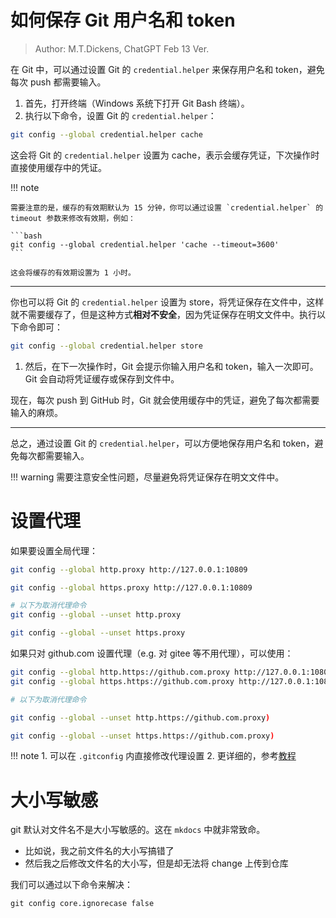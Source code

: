 # 如何保存 Git 用户名和 token

> Author: M.T.Dickens, ChatGPT Feb 13 Ver.

在 Git 中，可以通过设置 Git 的 `credential.helper` 来保存用户名和 token，避免每次 push 都需要输入。

1. 首先，打开终端（Windows 系统下打开 Git Bash 终端）。
2. 执行以下命令，设置 Git 的 `credential.helper`：

```bash
git config --global credential.helper cache
```

这会将 Git 的 `credential.helper` 设置为 cache，表示会缓存凭证，下次操作时直接使用缓存中的凭证。

!!! note

    需要注意的是，缓存的有效期默认为 15 分钟，你可以通过设置 `credential.helper` 的 timeout 参数来修改有效期，例如：

    ```bash
    git config --global credential.helper 'cache --timeout=3600'
    ```

    这会将缓存的有效期设置为 1 小时。

---

你也可以将 Git 的 `credential.helper` 设置为 store，将凭证保存在文件中，这样就不需要缓存了，但是这种方式**相对不安全**，因为凭证保存在明文文件中。执行以下命令即可：

```bash
git config --global credential.helper store
```

1. 然后，在下一次操作时，Git 会提示你输入用户名和 token，输入一次即可。Git 会自动将凭证缓存或保存到文件中。

现在，每次 push 到 GitHub 时，Git 就会使用缓存中的凭证，避免了每次都需要输入的麻烦。

---

总之，通过设置 Git 的 `credential.helper`，可以方便地保存用户名和 token，避免每次都需要输入。

!!! warning
    需要注意安全性问题，尽量避免将凭证保存在明文文件中。

# 设置代理

如果要设置全局代理：

```bash
git config --global http.proxy http://127.0.0.1:10809

git config --global https.proxy http://127.0.0.1:10809

# 以下为取消代理命令
git config --global --unset http.proxy

git config --global --unset https.proxy
```

如果只对 github.com 设置代理（e.g. 对 gitee 等不用代理），可以使用：

```bash
git config --global http.https://github.com.proxy http://127.0.0.1:10809
git config --global https.https://github.com.proxy http://127.0.0.1:10809

# 以下为取消代理命令

git config --global --unset http.https://github.com.proxy)

git config --global --unset https.https://github.com.proxy)
```

!!! note 
    1. 可以在 `.gitconfig` 内直接修改代理设置
    2. 更详细的，参考[教程](https://gist.github.com/laispace/666dd7b27e9116faece6)

# 大小写敏感

git 默认对文件名不是大小写敏感的。这在 `mkdocs` 中就非常致命。

- 比如说，我之前文件名的大小写搞错了
- 然后我之后修改文件名的大小写，但是却无法将 change 上传到仓库

我们可以通过以下命令来解决：

```
git config core.ignorecase false
```